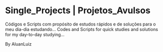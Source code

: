  # Single_Projects | Projetos_Avulsos

Códigos e Scripts com propósito de estudos rápidos e de soluções para o meu dia-dia estudando...
Codes and Scripts for quick studies and solutions for my day-to-day studying...

By AluanLuiz
